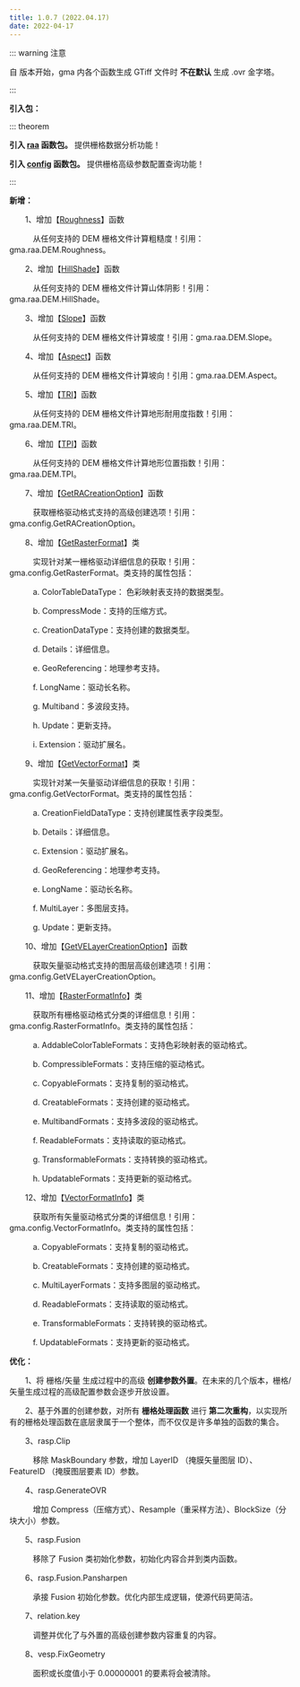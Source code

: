 ```yaml
---
title: 1.0.7 (2022.04.17)
date: 2022-04-17
---
```


::: warning 注意

自 <Badge text="1.0.7" vertical='middle'/>  版本开始，gma 内各个函数生成 GTiff 文件时 **不在默认** 生成 .ovr 金字塔。

:::

<i class="fas fa-box"></i> **引入包：**

::: theorem 

**引入 [raa](/UserGuide/Instructions/Function.html#栅格分析) 函数包。** 提供栅格数据分析功能！

**引入 [config](/UserGuide/Instructions/Function.html#高级配置) 函数包。** 提供栅格高级参数配置查询功能！

:::

<font color="#616AE5"><i class="fas fa-award"></i></font> **新增：**

&emsp;　1、增加【[Roughness](/UserGuide/raa/DEM/Roughness.html)】函数

&emsp;　　从任何支持的 DEM 栅格文件计算粗糙度！引用：gma.raa.DEM.Roughness。

&emsp;　2、增加【[HillShade](/UserGuide/raa/DEM/HillShade.html)】函数

&emsp;　　从任何支持的 DEM 栅格文件计算山体阴影！引用：gma.raa.DEM.HillShade。

&emsp;　3、增加【[Slope](/UserGuide/raa/DEM/Slope.html)】函数

&emsp;　　从任何支持的 DEM 栅格文件计算坡度！引用：gma.raa.DEM.Slope。

&emsp;　4、增加【[Aspect](/UserGuide/raa/DEM/Aspect.html)】函数

&emsp;　　从任何支持的 DEM 栅格文件计算坡向！引用：gma.raa.DEM.Aspect。

&emsp;　5、增加【[TRI](/UserGuide/raa/DEM/TRI.html)】函数

&emsp;　　从任何支持的 DEM 栅格文件计算地形耐用度指数！引用：gma.raa.DEM.TRI。

&emsp;　6、增加【[TPI](/UserGuide/raa/DEM/TPI.html)】函数

&emsp;　　从任何支持的 DEM 栅格文件计算地形位置指数！引用：gma.raa.DEM.TPI。

&emsp;　7、增加【[GetRACreationOption](/UserGuide/config/GetRACreationOption.html)】函数

&emsp;　　获取栅格驱动格式支持的高级创建选项！引用：gma.config.GetRACreationOption。

&emsp;　8、增加【[GetRasterFormat](/UserGuide/config/GetRasterFormat.html)】类

&emsp;　　实现针对某一栅格驱动详细信息的获取！引用：gma.config.GetRasterFormat。类支持的属性包括：

&emsp;　　a. ColorTableDataType： 色彩映射表支持的数据类型。

&emsp;　　b. CompressMode：支持的压缩方式。

&emsp;　　c. CreationDataType：支持创建的数据类型。

&emsp;　　d. Details：详细信息。

&emsp;　　e. GeoReferencing：地理参考支持。

&emsp;　　f. LongName：驱动长名称。

&emsp;　　g. Multiband：多波段支持。

&emsp;　　h. Update：更新支持。

&emsp;　　i. Extension：驱动扩展名。

&emsp;　9、增加【[GetVectorFormat](/UserGuide/config/GetVectorFormat.html)】类

&emsp;　　实现针对某一矢量驱动详细信息的获取！引用：gma.config.GetVectorFormat。类支持的属性包括：

&emsp;　　a. CreationFieldDataType：支持创建属性表字段类型。

&emsp;　　b. Details：详细信息。

&emsp;　　c. Extension：驱动扩展名。

&emsp;　　d. GeoReferencing：地理参考支持。

&emsp;　　e. LongName：驱动长名称。

&emsp;　　f. MultiLayer：多图层支持。

&emsp;　　g. Update：更新支持。

&emsp;　10、增加【[GetVELayerCreationOption](/UserGuide/config/GetVELayerCreationOption.html)】函数

&emsp;　　获取矢量驱动格式支持的图层高级创建选项！引用：gma.config.GetVELayerCreationOption。

&emsp;　11、增加【[RasterFormatInfo](/UserGuide/config/RasterFormatInfo.html)】类

&emsp;　　获取所有栅格驱动格式分类的详细信息！引用：gma.config.RasterFormatInfo。类支持的属性包括：

&emsp;　　a. AddableColorTableFormats：支持色彩映射表的驱动格式。

&emsp;　　b. CompressibleFormats：支持压缩的驱动格式。

&emsp;　　c. CopyableFormats：支持复制的驱动格式。

&emsp;　　d. CreatableFormats：支持创建的驱动格式。

&emsp;　　e. MultibandFormats：支持多波段的驱动格式。

&emsp;　　f. ReadableFormats：支持读取的驱动格式。

&emsp;　　g. TransformableFormats：支持转换的驱动格式。

&emsp;　　h. UpdatableFormats：支持更新的驱动格式。

&emsp;　12、增加【[VectorFormatInfo](/UserGuide/config/VectorFormatInfo.html)】类

&emsp;　　获取所有矢量驱动格式分类的详细信息！引用：gma.config.VectorFormatInfo。类支持的属性包括：

&emsp;　　a. CopyableFormats：支持复制的驱动格式。

&emsp;　　b. CreatableFormats：支持创建的驱动格式。

&emsp;　　c. MultiLayerFormats：支持多图层的驱动格式。

&emsp;　　d. ReadableFormats：支持读取的驱动格式。

&emsp;　　e. TransformableFormats：支持转换的驱动格式。

&emsp;　　f. UpdatableFormats：支持更新的驱动格式。

<font color="#3CB371"><i class="fab fa-superpowers"></i></font> **优化：**

&emsp;　1、将 栅格/矢量 生成过程中的高级 **创建参数外置**。在未来的几个版本，栅格/矢量生成过程的高级配置参数会逐步开放设置。

&emsp;　2、基于外置的创建参数，对所有 **栅格处理函数** 进行 **第二次重构**，以实现所有的栅格处理函数在底层隶属于一个整体，而不仅仅是许多单独的函数的集合。

&emsp;　3、rasp.Clip

&emsp;　　移除 MaskBoundary 参数，增加 LayerID （掩膜矢量图层 ID）、FeatureID （掩膜图层要素 ID）参数。

&emsp;　4、rasp.GenerateOVR

&emsp;　　增加 Compress（压缩方式）、Resample（重采样方法）、BlockSize（分块大小）参数。

&emsp;　5、rasp.Fusion

&emsp;　　移除了 Fusion 类初始化参数，初始化内容合并到类内函数。

&emsp;　6、rasp.Fusion.Pansharpen

&emsp;　　承接 Fusion 初始化参数。优化内部生成逻辑，使源代码更简洁。

&emsp;　7、relation.key

&emsp;　　调整并优化了与外置的高级创建参数内容重复的内容。

&emsp;　8、vesp.FixGeometry

&emsp;　　面积或长度值小于 0.00000001 的要素将会被清除。
